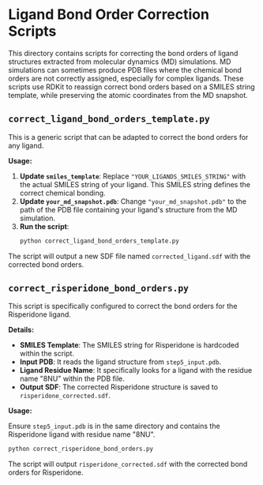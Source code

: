 # Ligand Bond Order Correction Scripts

This directory contains scripts for correcting the bond orders of ligand structures extracted from molecular dynamics (MD) simulations. MD simulations can sometimes produce PDB files where the chemical bond orders are not correctly assigned, especially for complex ligands. These scripts use RDKit to reassign correct bond orders based on a SMILES string template, while preserving the atomic coordinates from the MD snapshot.

## `correct_ligand_bond_orders_template.py`

This is a generic script that can be adapted to correct the bond orders for any ligand.

**Usage:**

1.  **Update `smiles_template`**: Replace `"YOUR_LIGANDS_SMILES_STRING"` with the actual SMILES string of your ligand. This SMILES string defines the correct chemical bonding.
2.  **Update `your_md_snapshot.pdb`**: Change `"your_md_snapshot.pdb"` to the path of the PDB file containing your ligand's structure from the MD simulation.
3.  **Run the script**:
    ```bash
    python correct_ligand_bond_orders_template.py
    ```

The script will output a new SDF file named `corrected_ligand.sdf` with the corrected bond orders.

## `correct_risperidone_bond_orders.py`

This script is specifically configured to correct the bond orders for the Risperidone ligand.

**Details:**

*   **SMILES Template**: The SMILES string for Risperidone is hardcoded within the script.
*   **Input PDB**: It reads the ligand structure from `step5_input.pdb`.
*   **Ligand Residue Name**: It specifically looks for a ligand with the residue name "8NU" within the PDB file.
*   **Output SDF**: The corrected Risperidone structure is saved to `risperidone_corrected.sdf`.

**Usage:**

Ensure `step5_input.pdb` is in the same directory and contains the Risperidone ligand with residue name "8NU".

```bash
python correct_risperidone_bond_orders.py
```

The script will output `risperidone_corrected.sdf` with the corrected bond orders for Risperidone.

